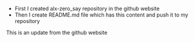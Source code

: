 * First I created alx-zero_say repository in the github website
* Then I create README.md file which has this content and push it to my repository

This is an update from the github website
